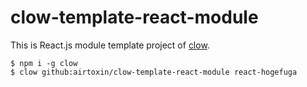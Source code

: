 # clow-template-react-module

This is React.js module template project of [clow](https://github.com/airtoxin/clow).

```shell
$ npm i -g clow
$ clow github:airtoxin/clow-template-react-module react-hogefuga
```
